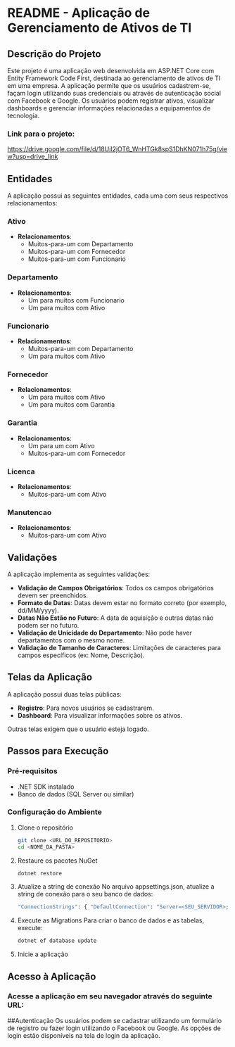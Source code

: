 # README - Aplicação de Gerenciamento de Ativos de TI

## Descrição do Projeto
Este projeto é uma aplicação web desenvolvida em ASP.NET Core com Entity Framework Code First, destinada ao gerenciamento de ativos de TI em uma empresa. A aplicação permite que os usuários cadastrem-se, façam login utilizando suas credenciais ou através de autenticação social com Facebook e Google. Os usuários podem registrar ativos, visualizar dashboards e gerenciar informações relacionadas a equipamentos de tecnologia.

### Link para o projeto:
https://drive.google.com/file/d/18UiI2jOT6_WnHTGk8spS1DhKN071h75g/view?usp=drive_link

## Entidades
A aplicação possui as seguintes entidades, cada uma com seus respectivos relacionamentos:

### Ativo
- **Relacionamentos**:
  - Muitos-para-um com Departamento
  - Muitos-para-um com Fornecedor
  - Muitos-para-um com Funcionario

### Departamento
- **Relacionamentos**:
  - Um para muitos com Funcionario
  - Um para muitos com Ativo

### Funcionario
- **Relacionamentos**:
  - Muitos-para-um com Departamento
  - Um para muitos com Ativo

### Fornecedor
- **Relacionamentos**:
  - Um para muitos com Ativo
  - Um para muitos com Garantia

### Garantia
- **Relacionamentos**:
  - Um para um com Ativo
  - Muitos-para-um com Fornecedor

### Licenca
- **Relacionamentos**:
  - Muitos-para-um com Ativo

### Manutencao
- **Relacionamentos**:
  - Muitos-para-um com Ativo

## Validações
A aplicação implementa as seguintes validações:
- **Validação de Campos Obrigatórios**: Todos os campos obrigatórios devem ser preenchidos.
- **Formato de Datas**: Datas devem estar no formato correto (por exemplo, dd/MM/yyyy).
- **Datas Não Estão no Futuro**: A data de aquisição e outras datas não podem ser no futuro.
- **Validação de Unicidade do Departamento**: Não pode haver departamentos com o mesmo nome.
- **Validação de Tamanho de Caracteres**: Limitações de caracteres para campos específicos (ex: Nome, Descrição).

## Telas da Aplicação
A aplicação possui duas telas públicas:
- **Registro**: Para novos usuários se cadastrarem.
- **Dashboard**: Para visualizar informações sobre os ativos.

Outras telas exigem que o usuário esteja logado.

## Passos para Execução

### Pré-requisitos
- .NET SDK instalado
- Banco de dados (SQL Server ou similar)

### Configuração do Ambiente
1. Clone o repositório
   ```bash
   git clone <URL_DO_REPOSITORIO>
   cd <NOME_DA_PASTA>
2. Restaure os pacotes NuGet
   ```bash
   dotnet restore 
3. Atualize a string de conexão No arquivo appsettings.json, atualize a string de conexão para o seu banco de dados:
   ```bash
   "ConnectionStrings": { "DefaultConnection": "Server=<SEU_SERVIDOR>;Database=<NOME_DO_BANCO>;User Id=<SEU_USUARIO>;Password=<SUA_SENHA>;"}
4. Execute as Migrations Para criar o banco de dados e as tabelas, execute:
   ```bash
   dotnet ef database update
5. Inicie a aplicação

## Acesso à Aplicação
### Acesse a aplicação em seu navegador através do seguinte URL:

##Autenticação
Os usuários podem se cadastrar utilizando um formulário de registro ou fazer login utilizando o Facebook ou Google. As opções de login estão disponíveis na tela de login da aplicação.
